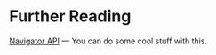 # Further Reading

[Navigator API](https://developer.mozilla.org/en-US/docs/Web/API/Navigator) — You can do some cool stuff with this.